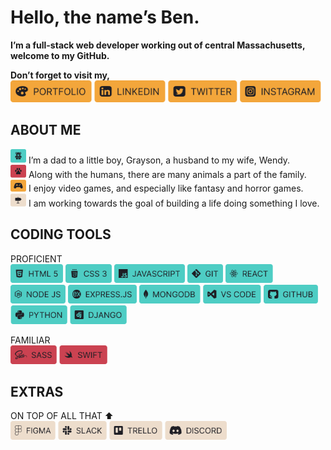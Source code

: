 # Hello, the name’s Ben.

**I’m a full-stack web developer working out of central Massachusetts, welcome to my GitHub.** 

**Don’t forget to visit my,** 
</br>
<a href="https://benjaminwhittaker.netlify.app/"><img src="https://github.com/BWhittaker1415/BenWPortfolio/blob/main/images/ReadMe/Portfolio.svg"  height="35px" padding-right="16px;"></a>
<img src="https://github.com/BWhittaker1415/BenWPortfolio/blob/main/images/ReadMe/LinkedIn.svg"  height="35px" padding-right="16px;">
<img src="https://github.com/BWhittaker1415/BenWPortfolio/blob/main/images/ReadMe/Twitter.svg"  height="35px" padding-right="16px;">
<img src="https://github.com/BWhittaker1415/BenWPortfolio/blob/main/images/ReadMe/Instagram.svg"  height="35px" padding-right="16px;">


## ABOUT ME
<img src="https://github.com/BWhittaker1415/BenWPortfolio/blob/main/images/Family.svg" width="25px"> I’m a dad to a little boy, Grayson, a husband to my wife, Wendy. </br>
<img src="https://github.com/BWhittaker1415/BenWPortfolio/blob/main/images/Pets.svg" width="25px"> Along with the humans, there are many animals a part of the family. </br>
<img src="https://github.com/BWhittaker1415/BenWPortfolio/blob/main/images/Games.svg" width="25px"> I enjoy video games, and especially like fantasy and horror games. </br>
<img src="https://github.com/BWhittaker1415/BenWPortfolio/blob/main/images/Goal.svg" width="25px"> I am working towards the goal of building a life doing something I love. </br>


## CODING TOOLS 
PROFICIENT 
</br>
<img src="https://github.com/BWhittaker1415/BenWPortfolio/blob/main/images/HTML5.svg"  height="30px" padding-right="16px;">
<img src="https://github.com/BWhittaker1415/BenWPortfolio/blob/main/images/CSS3.svg"  height="30px" padding-right="16px;">
<img src="https://github.com/BWhittaker1415/BenWPortfolio/blob/main/images/JS.svg"  height="30px" padding-right="16px;">
<img src="https://github.com/BWhittaker1415/BenWPortfolio/blob/main/images/Git.svg"  height="30px" padding-right="16px;">
<img src="https://github.com/BWhittaker1415/BenWPortfolio/blob/main/images/React.svg"  height="30px" padding-right="16px;">
<img src="https://github.com/BWhittaker1415/BenWPortfolio/blob/main/images/NodeJS.svg"  height="30px" padding-right="16px;">
<img src="https://github.com/BWhittaker1415/BenWPortfolio/blob/main/images/Express.svg"  height="30px" padding-right="16px;">
<img src="https://github.com/BWhittaker1415/BenWPortfolio/blob/main/images/Mongo.svg"  height="30px" padding-right="16px;">
<img src="https://github.com/BWhittaker1415/BenWPortfolio/blob/main/images/VSCode.svg"  height="30px" padding-right="16px;">
<img src="https://github.com/BWhittaker1415/BenWPortfolio/blob/main/images/GitHub.svg"  height="30px" padding-right="16px;">
<img src="https://github.com/BWhittaker1415/BenWPortfolio/blob/main/images/Python.svg"  height="30px" padding-right="16px;">
<img src="https://github.com/BWhittaker1415/BenWPortfolio/blob/main/images/DJango.svg"  height="30px" padding-right="16px;">

FAMILIAR
</br>
<img src="https://github.com/BWhittaker1415/BenWPortfolio/blob/main/images/SASS.svg"  height="30px" padding-right="16px;">
<img src="https://github.com/BWhittaker1415/BenWPortfolio/blob/main/images/Swift.svg"  height="30px" padding-right="16px;">


## EXTRAS
ON TOP OF ALL THAT ⬆️
</br>
<img src="https://github.com/BWhittaker1415/BenWPortfolio/blob/main/images/FIGMA.svg"  height="30px" padding-right="16px;">
<img src="https://github.com/BWhittaker1415/BenWPortfolio/blob/main/images/SLACK.svg"  height="30px" padding-right="16px;">
<img src="https://github.com/BWhittaker1415/BenWPortfolio/blob/main/images/Trello.svg"  height="30px" padding-right="16px;">
<img src="https://github.com/BWhittaker1415/BenWPortfolio/blob/main/images/Discord.svg"  height="30px" padding-right="16px;">

